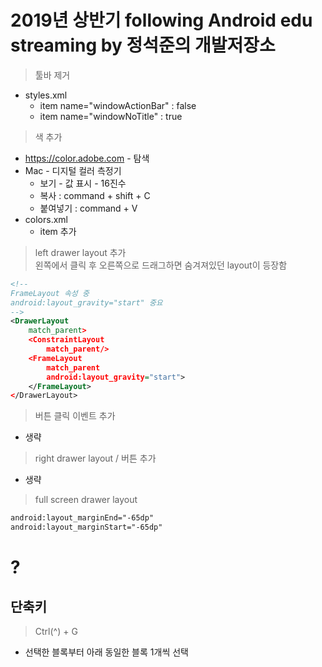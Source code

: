 # 2019년 상반기 following Android edu streaming by 정석준의 개발저장소


> 툴바 제거  
  * styles.xml
    * item name="windowActionBar" : false
    * item name="windowNoTitle" : true
> 색 추가
  * https://color.adobe.com - 탐색
  * Mac - 디지털 컬러 측정기
    * 보기 - 값 표시 - 16진수
    * 복사 : command + shift + C
    * 붙여넣기 : command + V
  * colors.xml
    * item 추가
> left drawer layout 추가  
> 왼쪽에서 클릭 후 오른쪽으로 드래그하면 숨겨져있던 layout이 등장함
```xml
<!-- 
FrameLayout 속성 중
android:layout_gravity="start" 중요 
-->
<DrawerLayout
    match_parent>
    <ConstraintLayout
        match_parent/>
    <FrameLayout
        match_parent
        android:layout_gravity="start">
    </FrameLayout>
</DrawerLayout>
```
> 버튼 클릭 이벤트 추가
* 생략
> right drawer layout / 버튼 추가
* 생략
> full screen drawer layout
```xml
android:layout_marginEnd="-65dp"
android:layout_marginStart="-65dp"
```
#
#
# ?
## 단축키
> Ctrl(^) + G
* 선택한 블록부터 아래 동일한 블록 1개씩 선택